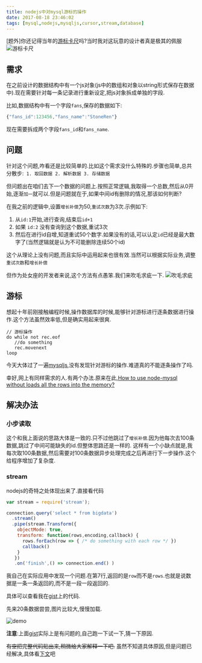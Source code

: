 ```yaml
---
title: nodejs中对mysql游标的操作
date: 2017-08-18 23:46:02
tags: [mysql,nodejs,mysqljs,cursor,stream,database]
---
```


[题外]你还记得当年的[游标卡尺](https://baike.baidu.com/item/游标卡尺/2768806?from=jsfun.info)吗?当时我对这玩意的设计者真是极其的佩服
![游标卡尺](http://ou1djxzjh.bkt.clouddn.com/blog/image/ybkc.jpg-s)

## 需求

在之前设计的数据结构中有一个js对象(js中的数组和对象以string形式保存在数据中).现在需要针对每一条记录进行重新设定,把js对象拆成单独的字段.

比如,数据结构中有一个字段`fans`,保存的数据如下:

```js
{"fans_id":123456,"fans_name":"StoneRen"}
```

现在需要拆成两个字段`fans_id`和`fans_name`.

## 问题

针对这个问题,咋看还是比较简单的.比如这个需求没什么特殊的.步骤也简单,总共分散步:` 1. 取回数据 2. 解析数据 3. 存储数据`

但问题出在咱们去下一个数据的问题上.按照正常逻辑,我取得一个总数,然后从0开始,逐渐`加一`就可以.但是问题就在于,如果中间id有删除的情况,那该如何判断?

在我之前的逻辑中,设置`增长补偿`为50,`重试次数`为3次.示例如下:

<!-- more -->

1. 从`id:1`开始,进行查询,结束后`id+1`
2. 如果 `id:2` 没有查询到这个数据,重试3次
3. 然后在进行id自增,知道重试50个数字.如果没有的话,可以认定`id`已经是最大数字了(当然逻辑就是认为不可能删除连续50个id)

这个从理论上没有问题,而且实际中运用起来也很有效.当然可以根据实际业务,调整`重试次数`和`增长补偿`

但作为处女座的开发者来说,这个方法有点愚笨.我们来吹毛求疵一下.
![吹毛求疵](http://ou1djxzjh.bkt.clouddn.com/blog/image/9150e4e5gw1fae0b431b7g204x04x0ul.gif-s)

## 游标

想起十年前刚接触编程时候,操作数据库的时候,能够针对游标进行逐条数据进行操作.这个方法虽然效率低,但是确实用起来很爽.

```
// 游标操作
do while not rec.eof
   //do something
   rec.movenext
loop
```

今天大体过了一遍[mysqljs](https://github.com/mysqljs/mysql),没有发现针对游标的操作.难道真的不能逐条操作了吗.

幸好,网上有同样需求的人.有两个办法.原来在此,[How to use node-mysql without loads all the rows into the memory?](https://stackoverflow.com/questions/36015279/how-to-use-node-mysql-without-loads-all-the-rows-into-the-memory)


## 解决办法

### 小步读取
这个和我上面说的思路大体是一致的.只不过他跳过了`增长补偿`.因为他每次去100条数据,跳过了中间可能缺失的id.但整体思路还是一样的.
这样有一个小缺点就是,我每次取100条数据,然后需要对100条数据异步处理完成之后再进行下一步操作.这个给程序增加了复杂度.

### stream

nodejs的奇特之处体现出来了.直接看代码

```js
var stream = require('stream');

connection.query('select * from bigdata')
  .stream()
  .pipe(stream.Transform({
    objectMode: true,
    transform: function(rows,encoding,callback) {
      rows.forEach(row => { /* do something with each row */ })
      callback()
    }
   })
   .on('finish',() => connection.end() )
```

我自己在实际应用中发现一个问题.在第7行,返回的是`row`而不是`rows`.也就是说数据是一条一条返回的,而不是一段一段返回的.

具体可以查看我在[gist](https://gist.github.com/StoneRen/b64ff25b43903616ae095dea1961fc8c)上的代码.

先来20条数据尝尝,图片比较大,慢慢加载.

![demo](http://ou1djxzjh.bkt.clouddn.com/blog/image/Kapture_2017-08-18.gif-s?e3)

**注意**:上面[gist](https://gist.github.com/StoneRen/b64ff25b43903616ae095dea1961fc8c)实际上是有问题的,自己跑一下试一下,猜一下原因.

<del>有空把完整代码贴出来,稍微给大家解释一下吧.</del> 虽然不知道具体原因,但是问题已经解决,具体看[下文](/2017/08/18/nodejs中对mysql游标的操作/)吧